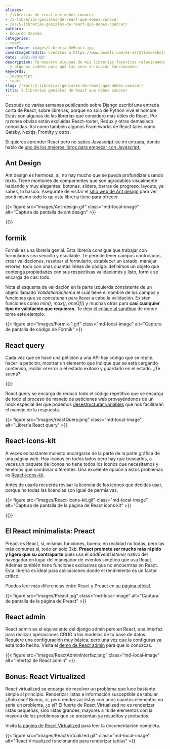 ```yaml
---
aliases:
- /librerias-de-react-que-debes-conocer
- /5-librerias-geniales-de-react-que-debes-conocer
- /es/5-librerias-geniales-de-react-que-debes-conocer/
authors:
- Eduardo Zepeda
categories:
- react
coverImage: images/LibreriasDeReact.jpg
coverImageCredits: Créditos a https://www.pexels.com/es-es/@timmossholder/
date: '2021-03-02'
description: Te muestro algunas de mis librerías favoritas relacionadas de React,
  y algunos videos para que las veas en acción funcionando.
keywords:
- javascript
- react
slug: /react/5-librerias-geniales-de-react-que-debes-conocer/
title: 5 librerías geniales de React que debes conocer
---
```


Después de varias semanas publicando sobre Django escribí una entrada corta de React, sobre librerías, porque no solo de Python vive el hombre. Estás son algunas de las librerías que considero más útiles de React. Por razones obvias están excluidas React-router, Redux y otras demasiado conocidas. Así como también algunos Frameworks de React tales como Gatsby, Nextjs, Frontity y otros.

Si quieres aprender React pero no sabes Javascript lee mi entrada, donde hablo de [uno de los mejores libros para empezar con Javascript.](/es/javascript/el-mejor-libro-para-aprender-javascript-moderno/)

## Ant Design

Ant design es hermosa, sí, no hay mucho que se pueda profundizar usando texto. Tiene montones de componentes que son agradables visualmente hablando y muy elegantes: botones, sliders, barras de progreso, layouts, ya sabes, lo básico. Asegúrate de visitar el [sitio web de Ant design](https://ant.design/#?) para ver por ti mismo todo lo qu esta librería tiene para ofrecer.

{{< figure src="images/Ant-design.gif" class="md-local-image" alt="Captura de pantalla de ant design" >}}

{{<ad1>}}

## formik

Formik es una librería genial. Esta librería consigue que trabajar con formularios sea sencillo y escalable. Te permite tener campos controlados, crear validaciones, resetear el formulario, establecer un estado, manejar errores, todo con unas cuantas lineas de código: definimos un objeto que contenga propiedades con sus respectivas validaciones y listo, formik se encarga de casi todo.

Nota el esquema de validación en la parte izquierda consistente de un objeto llamado _ValidationSchema_ el cual tiene el nombre de los campos y funciones que se concatenan para llevar a cabo la validación. Existen funciones como _min()_, _max()_, _oneOf()_ y muchas otras para **casi cualquier tipo de validación que requieras.** Te dejo [el enlace al sandbox](https://codesandbox.io/s/zkrk5yldz?file=/index.js#?) [](https://codesandbox.io/s/zkrk5yldz?file=/index.js#?) de donde tome este ejemplo.

{{< figure src="images/Formik-1.gif" class="md-local-image" alt="Captura de pantalla de código de Formik" >}}

## React query

Cada vez que se hace una petición a una API hay código que se repite; hacer la petición, mostrar un elemento que indique que se está cargando contenido, recibir el error o el estado exitoso y guardarlo en el estado. ¿Te suena?

{{<ad2>}}

React query se encarga de reducir todo el código repetitivo que se encarga de todo el proceso de manejo de peticiones web proveyéndonos de un hook especial del que podemos [desestructurar variables](/es/javascript/desestructuracion-con-valores-por-defecto-en-javascript/) que nos facilitarán el manejo de la respuesta.

{{< figure src="images/reactQuery.png" class="md-local-image" alt="Librería React query" >}}

## React-icons-kit

A veces es bastante molesto encargarse de la parte de la parte gráfica de una página web. Hay iconos en todos lados pero hay que buscarlos, a veces un paquete de íconos no tiene todos los íconos que necesitamos y tenemos que combinar diferentes. Una excelente opción a estos problemas es [React-icons-kit](https://react-icons-kit.now.sh/#?).

Antes de usarla recuerda revisar la licencia de los íconos que decidas usar, porque no todas las licencias son igual de permisivas.

{{< figure src="images/React-icons-kit.gif" class="md-local-image" alt="Captura de pantalla de la página de React icons kit" >}}

{{<ad3>}}

## El React minimalista: Preact

Preact es React, sí, mismas funciones, bueno, en realidad no todas, pero las más comunes sí, todo en solo 3kb. **Preact promete ser mucho más rápido y ligero que su contraparte** pues usa el _addEventListener_ nativo del navegador en lugar del manejador de eventos sintético que usa React. Además también tiene funciones exclusivas que no encuentras en React. Esta librería es ideal para aplicaciones donde el rendimiento es un factor crítico.

Puedes leer más diferencias entre React y Preact en [su página oficial.](https://preactjs.com/guide/v10/differences-to-react/#?)

{{< figure src="images/Preact.jpg" class="md-local-image" alt="Captura de pantalla de la página de Preact" >}}

## React admin

React admin es el equivalente del django admin pero en React, una interfaz para realizar operaciones CRUD a los modelos de tu base de datos. Requiere una configuración muy básica, pero una vez que la configuras ya está todo hecho. Visita el [demo de React admin](https://marmelab.com/react-admin-demo/#/#?) para que lo conozcas.

{{< figure src="images/ReactAdminInterfaz.png" class="md-local-image" alt="Interfaz de React admin" >}}

## Bonus: React Virtualized

React virtualized se encarga de resolver un problema que luce bastante simple al principio. Renderizar listas e información susceptible de tabular. ¿Solo eso? Bueno, sí, pero renderizar listas con unos cuantos elementos no sería un problema, ¿o sí? El fuerte de React Virtualized no es renderizar listas pequeñas, sino listas grandes, mayores a 1k de elementos con la mayoría de los problemas que se presentan ya resueltos y probados.

Visita [la página de React Virtualized](https://bvaughn.github.io/react-virtualized/#/components/List#?) para leer la documentación completa.

{{< figure src="images/ReactVirtualized.gif" class="md-local-image" alt="React Virtualized funcionando para renderizar tablas" >}}